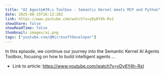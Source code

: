```yaml
---
title: "AI Agent&#39;s Toolbox - Semantic Kernel meets MCP and Python"
date: 2025-08-15T16:13:20Z
link: https://www.youtube.com/watch?v=yDy6Y4h-RxI
showShare: false
showReadTime: false
thumbnail: images/ai.png
tags: ["youtube.com/@MicrosoftDeveloper"]
---
```

In this episode, we continue our journey into the Semantic Kernel AI Agents Toolbox, focusing on how to build intelligent agents ...

- Link to article: https://www.youtube.com/watch?v=yDy6Y4h-RxI